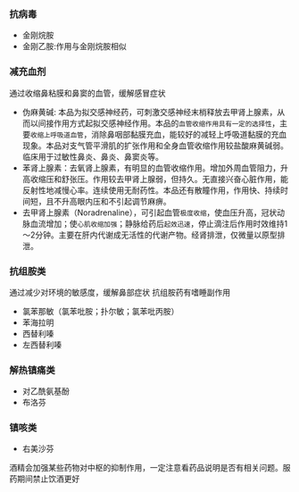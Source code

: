 ### 抗病毒
- 金刚烷胺
- 金刚乙胺:作用与金刚烷胺相似
### 减充血剂
通过收缩鼻粘膜和鼻窦的血管，缓解感冒症状
- 伪麻黄碱: 本品为拟交感神经药，可刺激交感神经末梢释放去甲肾上腺素，从而以间接作用方式起拟交感神经作用。本品的`血管收缩作用具有一定的选择性`，主要`收缩上呼吸道血管`，消除鼻咽部黏膜充血，能较好的减轻上呼吸道黏膜的充血现象。本品对支气管平滑肌的扩张作用和全身血管收缩作用较盐酸麻黄碱弱。临床用于过敏性鼻炎、鼻炎、鼻窦炎等。
- 苯肾上腺素：去氧肾上腺素，有明显的血管收缩作用。增加外周血管阻力，升高收缩压和舒张压。作用较去甲肾上腺弱，但持久。无直接兴奋心脏作用，能反射性地减慢心率。连续使用无耐药性。本品还有散瞳作用，作用快、持续时间短，且不升高眼内压和不引起调节麻痹。
- 去甲肾上腺素（Noradrenaline），可引起血管`极度收缩`，使血压升高，冠状动脉血流增加；使`心肌收缩加强`；静脉给药后`起效迅速`，停止滴注后作用时效维持1～2分钟。主要在肝内代谢成无活性的代谢产物。经肾排泄，仅微量以原型排泄。
### 抗组胺类
通过减少对环境的敏感度，缓解鼻部症状
抗组胺药有嗜睡副作用
- 氯苯那敏（氯苯吡胺；扑尔敏；氯苯吡丙胺）
- 苯海拉明
- 西替利嗪
- 左西替利嗪
### 解热镇痛类
- 对乙酰氨基酚
- 布洛芬
### 镇咳类
- 右美沙芬

酒精会加强某些药物对中枢的抑制作用，一定注意看药品说明是否有相关问题。服药期间禁止饮酒更好
